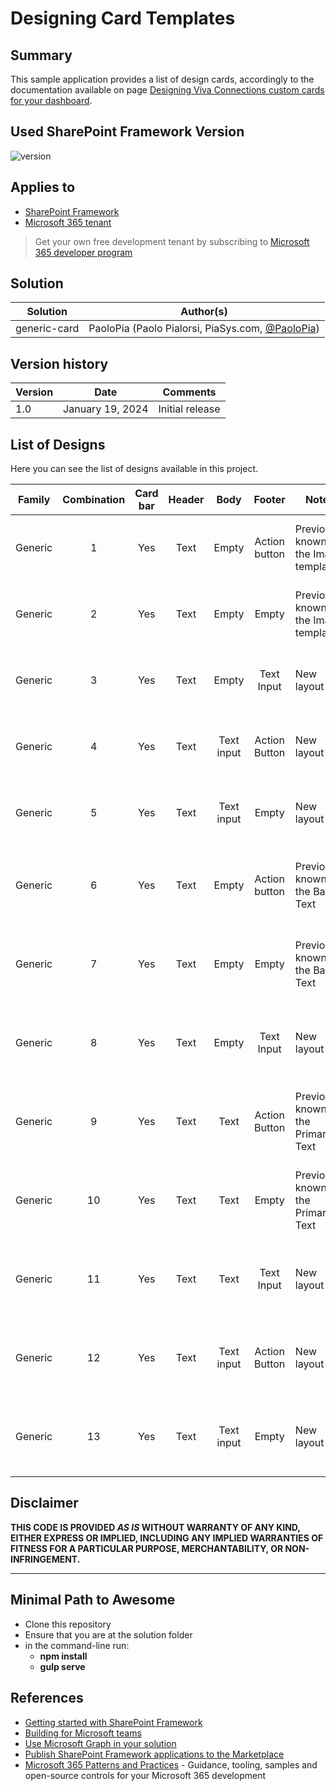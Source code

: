 # Designing Card Templates

## Summary

This sample application provides a list of design cards, accordingly to the documentation available on page [Designing Viva Connections custom cards for your dashboard](https://learn.microsoft.com/en-us/sharepoint/dev/spfx/viva/design/designing-card).



## Used SharePoint Framework Version

![version](https://img.shields.io/badge/version-1.18.2-green.svg)

## Applies to

- [SharePoint Framework](https://aka.ms/spfx)
- [Microsoft 365 tenant](https://docs.microsoft.com/en-us/sharepoint/dev/spfx/set-up-your-developer-tenant)

> Get your own free development tenant by subscribing to [Microsoft 365 developer program](http://aka.ms/o365devprogram)

## Solution

| Solution    | Author(s)                                               |
| ----------- | ------------------------------------------------------- |
| generic-card | PaoloPia (Paolo Pialorsi, PiaSys.com, [@PaoloPia](https://twitter.com/PaoloPia)) |

## Version history

| Version | Date             | Comments        |
| ------- | ---------------- | --------------- |
| 1.0     | January 19, 2024 | Initial release |

## List of Designs

Here you can see the list of designs available in this project.

| Family | Combination 	| Card bar 	| Header 	|  Body 	 |  Footer 	     | Notes                                 	| Sample Card 	| Adaptive Card Name |
|:-----------:	|:-----------:	|:--------:	|:------------:	|:-----:	 |:-------:	     |---------------------------------------	|-------------	|-------------	|
| Generic |     1     	|    Yes   	|     Text     	| Empty 	 | Action button | Previously known as the Image template 	| ![Generic card with image permutation 1.](https://learn.microsoft.com/en-us/sharepoint/dev/images/viva-design/img-permutation-01-card-layout.png) | [GenericTextImageButton](./src/adaptiveCardExtensions/genericTextImageButton/) |
| Generic |     2     	|    Yes   	|     Text     	| Empty 	 | Empty         | Previously known as the Image template	| ![Generic card with image permutation 2.](https://learn.microsoft.com/en-us/sharepoint/dev/images/viva-design/img-permutation-02-card-layout.png) | [GenericTextImage](./src/adaptiveCardExtensions/genericTextImage/) |
| Generic |     3     	|    Yes   	|     Text     	| Empty 	 | Text Input    | New layout                           	| ![Generic card with image permutation 3.](https://learn.microsoft.com/en-us/sharepoint/dev/images/viva-design/img-permutation-03-card-layout.png) | [GenericTextInputImage](./src/adaptiveCardExtensions/genericTextInputImage/) |
| Generic |     4     	|    Yes   	|     Text     	| Text input | Action Button | New layout                           	| ![Generic card with image permutation 4.](https://learn.microsoft.com/en-us/sharepoint/dev/images/viva-design/img-permutation-04-card-layout.png) | [GenericTextInputButtonImage](./src/adaptiveCardExtensions/genericTextInputButtonImage/) |
| Generic |     5     	|    Yes   	|     Text     	| Text input | Empty         | New layout                             	| ![Generic card with image permutation 5.](https://learn.microsoft.com/en-us/sharepoint/dev/images/viva-design/img-permutation-05-card-layout.png) | [GenericTextInputNoButtonImage](./src/adaptiveCardExtensions/genericTextInputNoButtonImage/) |
| Generic |     6     	|    Yes   	|     Text     	| Empty 	 | Action button | Previously known as the Basic Text       | ![Generic card without image permutation 1.](https://learn.microsoft.com/en-us/sharepoint/dev/images/viva-design/img-examples-01-card-withoutimage.png) | [GenericBasicTextButton](./src/adaptiveCardExtensions/genericBasicTextButton/) |
| Generic |     7     	|    Yes   	|     Text     	| Empty 	 | Empty         | Previously known as the Basic Text       | ![Generic card without image permutation 2.](https://learn.microsoft.com/en-us/sharepoint/dev/images/viva-design/img-examples-02-card-withoutimage.png) | [GenericBasicTextNoButton](./src/adaptiveCardExtensions/genericBasicTextNoButton/) |
| Generic |     8     	|    Yes   	|     Text     	| Empty 	 | Text Input    | New layout                               | ![Generic card without image permutation 3.](https://learn.microsoft.com/en-us/sharepoint/dev/images/viva-design/img-examples-03-card-withoutimage.png) | [GenericTextInputButton](./src/adaptiveCardExtensions/genericTextInputButton/) |
| Generic |     9     	|    Yes   	|     Text     	| Text       | Action Button | Previously known as the Primary Text     | ![Generic card without image permutation 4.](https://learn.microsoft.com/en-us/sharepoint/dev/images/viva-design/img-examples-04-card-withoutimage.png) | [GenericPrimaryTextButton](./src/adaptiveCardExtensions/genericPrimaryTextButton/) |
| Generic |     10     	|    Yes   	|     Text     	| Text       | Empty         | Previously known as the Primary Text     | ![Generic card without image permutation 5.](https://learn.microsoft.com/en-us/sharepoint/dev/images/viva-design/img-examples-05-card-withoutimage.png) | [GenericPrimaryTextNoButton](./src/adaptiveCardExtensions/genericPrimaryTextNoButton/) |
| Generic |     11     	|    Yes   	|     Text     	| Text       | Text Input    | New layout                             	| ![Generic card without image permutation 6.](https://learn.microsoft.com/en-us/sharepoint/dev/images/viva-design/img-examples-06-card-withoutimage.png) | [GenericPrimaryTextInputButton](./src/adaptiveCardExtensions/genericPrimaryTextInputButton/) |
| Generic |     12     	|    Yes   	|     Text     	| Text input | Action Button | New layout                             	| ![Generic card without image permutation 7.](https://learn.microsoft.com/en-us/sharepoint/dev/images/viva-design/img-examples-07-card-withoutimage.png) | [GenericInputButton](./src/adaptiveCardExtensions/genericInputButton/) |
| Generic |     13     	|    Yes   	|     Text     	| Text input | Empty         | New layout                             	| ![Generic card without image permutation 8.](https://learn.microsoft.com/en-us/sharepoint/dev/images/viva-design/img-examples-08-card-withoutimage.png) | [GenericInputNoButton](./src/adaptiveCardExtensions/genericInputNoButton/) |

## Disclaimer

**THIS CODE IS PROVIDED _AS IS_ WITHOUT WARRANTY OF ANY KIND, EITHER EXPRESS OR IMPLIED, INCLUDING ANY IMPLIED WARRANTIES OF FITNESS FOR A PARTICULAR PURPOSE, MERCHANTABILITY, OR NON-INFRINGEMENT.**

---

## Minimal Path to Awesome

- Clone this repository
- Ensure that you are at the solution folder
- in the command-line run:
  - **npm install**
  - **gulp serve**

## References

- [Getting started with SharePoint Framework](https://docs.microsoft.com/en-us/sharepoint/dev/spfx/set-up-your-developer-tenant)
- [Building for Microsoft teams](https://docs.microsoft.com/en-us/sharepoint/dev/spfx/build-for-teams-overview)
- [Use Microsoft Graph in your solution](https://docs.microsoft.com/en-us/sharepoint/dev/spfx/web-parts/get-started/using-microsoft-graph-apis)
- [Publish SharePoint Framework applications to the Marketplace](https://docs.microsoft.com/en-us/sharepoint/dev/spfx/publish-to-marketplace-overview)
- [Microsoft 365 Patterns and Practices](https://aka.ms/m365pnp) - Guidance, tooling, samples and open-source controls for your Microsoft 365 development
